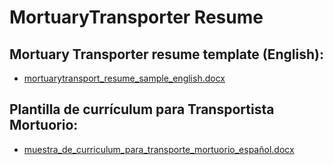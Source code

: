 # MortuaryTransporter Resume

## Mortuary Transporter resume template (English): 
* [mortuarytransport_resume_sample_english.docx](https://github.com/ryansplan/mortuarytransporter/files/13350174/mortuarytransport_resume_sample_english.docx)

## Plantilla de currículum para Transportista Mortuorio:
* [muestra_de_curriculum_para_transporte_mortuorio_español.docx](https://github.com/ryansplan/mortuarytransporter/files/13352022/muestra_de_curriculum_para_transporte_mortuorio_espanol.docx)
